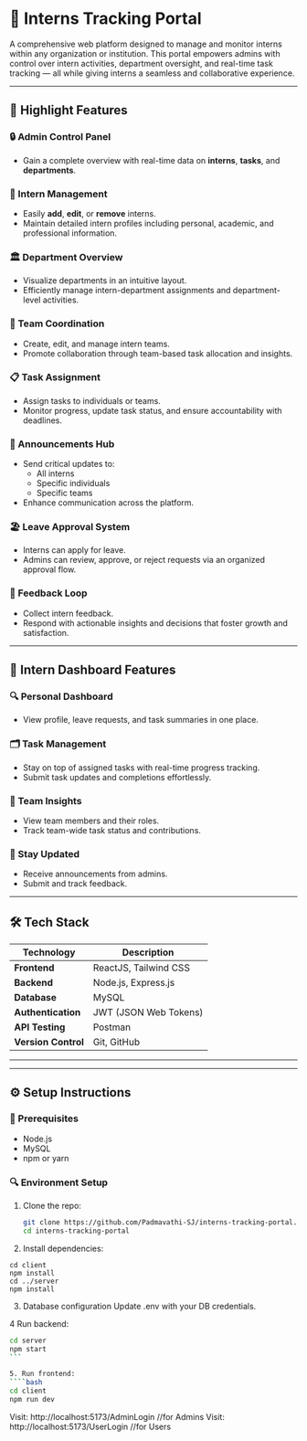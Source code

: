 # 💼 Interns Tracking Portal

A comprehensive web platform designed to manage and monitor interns within any organization or institution. This portal empowers admins with control over intern activities, department oversight, and real-time task tracking — all while giving interns a seamless and collaborative experience.

---

## 🚀 Highlight Features

### 🔒 Admin Control Panel
- Gain a complete overview with real-time data on **interns**, **tasks**, and **departments**.

### 👥 Intern Management
- Easily **add**, **edit**, or **remove** interns.
- Maintain detailed intern profiles including personal, academic, and professional information.

### 🏛️ Department Overview
- Visualize departments in an intuitive layout.
- Efficiently manage intern-department assignments and department-level activities.

### 🤝 Team Coordination
- Create, edit, and manage intern teams.
- Promote collaboration through team-based task allocation and insights.

### 📋 Task Assignment
- Assign tasks to individuals or teams.
- Monitor progress, update task status, and ensure accountability with deadlines.

### 📢 Announcements Hub
- Send critical updates to:
  - All interns
  - Specific individuals
  - Specific teams
- Enhance communication across the platform.

### 🏖️ Leave Approval System
- Interns can apply for leave.
- Admins can review, approve, or reject requests via an organized approval flow.

### 📝 Feedback Loop
- Collect intern feedback.
- Respond with actionable insights and decisions that foster growth and satisfaction.

---

## 🎯 Intern Dashboard Features

### 🔍 Personal Dashboard
- View profile, leave requests, and task summaries in one place.

### 🗂️ Task Management
- Stay on top of assigned tasks with real-time progress tracking.
- Submit task updates and completions effortlessly.

### 🤝 Team Insights
- View team members and their roles.
- Track team-wide task status and contributions.

### 📰 Stay Updated
- Receive announcements from admins.
- Submit and track feedback.

---

## 🛠️ Tech Stack

| Technology      | Description                          |
|------------------|--------------------------------------|
| **Frontend**     | ReactJS, Tailwind CSS                |
| **Backend**      | Node.js, Express.js                  |
| **Database**     | MySQL                                |
| **Authentication**| JWT (JSON Web Tokens)              |
| **API Testing**  | Postman                              |
| **Version Control** | Git, GitHub                       |

---


---

## ⚙️ Setup Instructions

### 🔧 Prerequisites
- Node.js
- MySQL
- npm or yarn

### 🔍 Environment Setup

1. Clone the repo:
   ```bash
   git clone https://github.com/Padmavathi-SJ/interns-tracking-portal.git
   cd interns-tracking-portal
   ```
   
2. Install dependencies:
```
cd client
npm install
cd ../server
npm install
```
3. Database configuration
Update .env with your DB credentials.

4 Run backend:
````bash
cd server
npm start
```

5. Run frontend:
````bash
cd client
npm run dev
````
Visit: http://localhost:5173/AdminLogin //for Admins
Visit: http://localhost:5173/UserLogin //for Users

